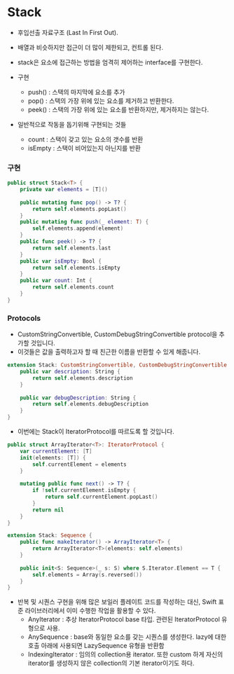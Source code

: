# Stack
- 후입선출 자료구조 (Last In First Out). 
- 배열과 비슷하지만 접근이 더 많이 제한되고, 컨트롤 된다.
- stack은 요소에 접근하는 방법을 엄격히 제어하는 interface를 구현한다.

- 구현
	- push() : 스택의 마지막에 요소를 추가
	- pop() : 스택의 가장 위에 있는 요소를 제거하고 반환한다.
	- peek() : 스택의 가장 위에 있는 요소를 반환하지만, 제거하지는 않는다.
- 일반적으로 작동을 돕기위해 구현되는 것들
	- count : 스택이 갖고 있는 요소의 갯수를 반환
	- isEmpty : 스택이 비어있는지 아닌지를 반환
	
### 구현

```swift
public struct Stack<T> {
    private var elements = [T]()
    
    public mutating func pop() -> T? {
        return self.elements.popLast()
    }
    public mutating func push(_ element: T) {
        self.elements.append(element)
    }
    public func peek() -> T? {
        return self.elements.last
    }
    public var isEmpty: Bool {
        return self.elements.isEmpty
    }
    public var count: Int {
        return self.elements.count
    }
}
```	


### Protocols
- CustomStringConvertible, CustomDebugStringConvertible protocol을 추가할 것입니다.
- 이것들은 값을 출력하고자 할 때 친근한 이름을 반환할 수 있게 해줍니다.

```swift
extension Stack: CustomStringConvertible, CustomDebugStringConvertible {
    public var description: String {
        return self.elements.description
    }
    
    public var debugDescription: String {
        return self.elements.debugDescription
    }
}
```

- 이번에는 Stack이 IteratorProtocol를 따르도록 할 것입니다.

```swift
public struct ArrayIterator<T>: IteratorProtocol {
    var currentElement: [T]
    init(elements: [T]) {
        self.currentElement = elements
    }
    
    mutating public func next() -> T? {
        if !self.currentElement.isEmpty {
            return self.currentElement.popLast()
        }
        return nil
    }
}

extension Stack: Sequence {
    public func makeIterator() -> ArrayIterator<T> {
        return ArrayIterator<T>(elements: self.elements)
    }
    
    public init<S: Sequence>(_ s: S) where S.Iterator.Element == T {
        self.elements = Array(s.reversed())
    }
}
```

- 반복 및 시퀀스 구현을 위해 많은 보일러 플레이트 코드를 작성하는 대신, Swift 표준 라이브러리에서 이미 수행한 작업을 활용할 수 있다.
	- AnyIterator<Element> : 추상 IteratorProtocol base 타입. 관련된 IteratorProtocol 유형으로 사용.
	- AnySequence<Base> : base와 동일한 요소를 갖는 시퀀스를 생성한다. lazy에 대한 호출 아래에 사용되면 LazySequence 유형을 반환함
	- IndexingIterator<Elements> : 임의의 collection용 iterator. 또한 custom 하게 자신의 iterator를 생성하지 않은 collection의 기본 iterator이기도 하다.

	